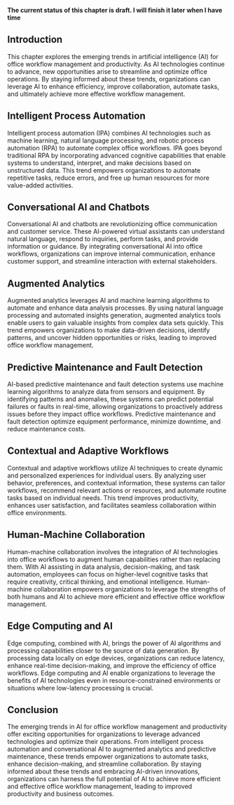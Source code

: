 **The current status of this chapter is draft. I will finish it later when I have time**

Introduction
------------

This chapter explores the emerging trends in artificial intelligence (AI) for office workflow management and productivity. As AI technologies continue to advance, new opportunities arise to streamline and optimize office operations. By staying informed about these trends, organizations can leverage AI to enhance efficiency, improve collaboration, automate tasks, and ultimately achieve more effective workflow management.

Intelligent Process Automation
------------------------------

Intelligent process automation (IPA) combines AI technologies such as machine learning, natural language processing, and robotic process automation (RPA) to automate complex office workflows. IPA goes beyond traditional RPA by incorporating advanced cognitive capabilities that enable systems to understand, interpret, and make decisions based on unstructured data. This trend empowers organizations to automate repetitive tasks, reduce errors, and free up human resources for more value-added activities.

Conversational AI and Chatbots
------------------------------

Conversational AI and chatbots are revolutionizing office communication and customer service. These AI-powered virtual assistants can understand natural language, respond to inquiries, perform tasks, and provide information or guidance. By integrating conversational AI into office workflows, organizations can improve internal communication, enhance customer support, and streamline interaction with external stakeholders.

Augmented Analytics
-------------------

Augmented analytics leverages AI and machine learning algorithms to automate and enhance data analysis processes. By using natural language processing and automated insights generation, augmented analytics tools enable users to gain valuable insights from complex data sets quickly. This trend empowers organizations to make data-driven decisions, identify patterns, and uncover hidden opportunities or risks, leading to improved office workflow management.

Predictive Maintenance and Fault Detection
------------------------------------------

AI-based predictive maintenance and fault detection systems use machine learning algorithms to analyze data from sensors and equipment. By identifying patterns and anomalies, these systems can predict potential failures or faults in real-time, allowing organizations to proactively address issues before they impact office workflows. Predictive maintenance and fault detection optimize equipment performance, minimize downtime, and reduce maintenance costs.

Contextual and Adaptive Workflows
---------------------------------

Contextual and adaptive workflows utilize AI techniques to create dynamic and personalized experiences for individual users. By analyzing user behavior, preferences, and contextual information, these systems can tailor workflows, recommend relevant actions or resources, and automate routine tasks based on individual needs. This trend improves productivity, enhances user satisfaction, and facilitates seamless collaboration within office environments.

Human-Machine Collaboration
---------------------------

Human-machine collaboration involves the integration of AI technologies into office workflows to augment human capabilities rather than replacing them. With AI assisting in data analysis, decision-making, and task automation, employees can focus on higher-level cognitive tasks that require creativity, critical thinking, and emotional intelligence. Human-machine collaboration empowers organizations to leverage the strengths of both humans and AI to achieve more efficient and effective office workflow management.

Edge Computing and AI
---------------------

Edge computing, combined with AI, brings the power of AI algorithms and processing capabilities closer to the source of data generation. By processing data locally on edge devices, organizations can reduce latency, enhance real-time decision-making, and improve the efficiency of office workflows. Edge computing and AI enable organizations to leverage the benefits of AI technologies even in resource-constrained environments or situations where low-latency processing is crucial.

Conclusion
----------

The emerging trends in AI for office workflow management and productivity offer exciting opportunities for organizations to leverage advanced technologies and optimize their operations. From intelligent process automation and conversational AI to augmented analytics and predictive maintenance, these trends empower organizations to automate tasks, enhance decision-making, and streamline collaboration. By staying informed about these trends and embracing AI-driven innovations, organizations can harness the full potential of AI to achieve more efficient and effective office workflow management, leading to improved productivity and business outcomes.
